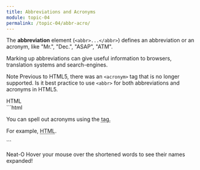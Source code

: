 ```yaml
---
title: Abbreviations and Acronyms
module: topic-04
permalink: /topic-04/abbr-acro/
---
```


<div class="divider-heading"></div>

The **abbreviation** element (`<abbr>...</abbr>`) defines an abbreviation or an acronym, like "Mr.", "Dec.", "ASAP", "ATM".

Marking up abbreviations can give useful information to browsers, translation systems and search-engines.

<span class="label label-info">Note</span> Previous to HTML5, there was an `<acronym>` tag that is no longer supported. Is it best practice to use `<abbr>` for both abbreviations and acronyms in HTML5.


<div id="code-heading">HTML</div>
```html
<p>You can spell out acronyms using the <abbr title=""> tag.</p>

<p>For example, <abbr title="HyperText Markup Language">HTML</abbr>.</p>
```


<div class="codepen-embed">
  <p data-height="400" data-theme-id="30567" data-slug-hash="WMEEaL" data-default-tab="html,result" data-user="Media-Ed-Online" data-pen-title="Semantic HTML, Abbreviations and Acronyms" class="codepen"></p>
</div>


<span class="label label-success">Neat-O</span> Hover your mouse over the shortened words to see their names expanded!
